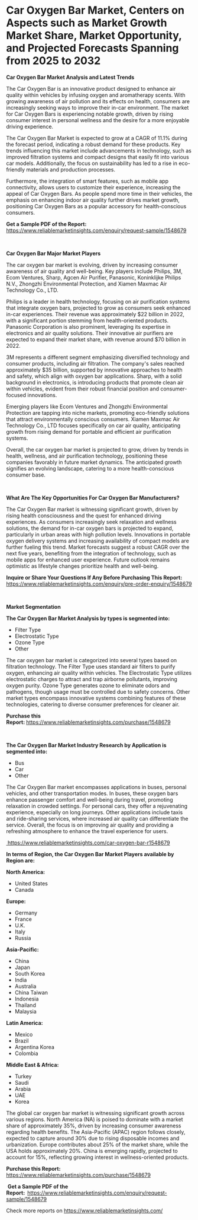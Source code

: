 <p><h1>Car Oxygen Bar Market, Centers on Aspects such as Market Growth Market Share, Market Opportunity, and Projected Forecasts Spanning from 2025 to 2032</h1></p><p><strong>Car Oxygen Bar Market Analysis and Latest Trends</strong></p>
<p><p>The Car Oxygen Bar is an innovative product designed to enhance air quality within vehicles by infusing oxygen and aromatherapy scents. With growing awareness of air pollution and its effects on health, consumers are increasingly seeking ways to improve their in-car environment. The market for Car Oxygen Bars is experiencing notable growth, driven by rising consumer interest in personal wellness and the desire for a more enjoyable driving experience.</p><p>The Car Oxygen Bar Market is expected to grow at a CAGR of 11.1% during the forecast period, indicating a robust demand for these products. Key trends influencing this market include advancements in technology, such as improved filtration systems and compact designs that easily fit into various car models. Additionally, the focus on sustainability has led to a rise in eco-friendly materials and production processes.</p><p>Furthermore, the integration of smart features, such as mobile app connectivity, allows users to customize their experience, increasing the appeal of Car Oxygen Bars. As people spend more time in their vehicles, the emphasis on enhancing indoor air quality further drives market growth, positioning Car Oxygen Bars as a popular accessory for health-conscious consumers.</p></p>
<p><strong>Get a Sample PDF of the Report:&nbsp;</strong> <a href="https://www.reliablemarketinsights.com/enquiry/request-sample/1548679?utm_campaign=3007&utm_medium=2&utm_source=Github&utm_content=ia&utm_term=30032025&utm_id=car-oxygen-bar">https://www.reliablemarketinsights.com/enquiry/request-sample/1548679</a></p>
<p>&nbsp;</p>
<p><strong>Car Oxygen Bar Major Market Players</strong></p>
<p><p>The car oxygen bar market is evolving, driven by increasing consumer awareness of air quality and well-being. Key players include Philips, 3M, Ecom Ventures, Sharp, Agcen Air Purifier, Panasonic, Koninklijke Philips N.V., Zhongzhi Environmental Protection, and Xiamen Maxmac Air Technology Co., LTD.</p><p>Philips is a leader in health technology, focusing on air purification systems that integrate oxygen bars, projected to grow as consumers seek enhanced in-car experiences. Their revenue was approximately $22 billion in 2022, with a significant portion stemming from health-oriented products. Panasonic Corporation is also prominent, leveraging its expertise in electronics and air quality solutions. Their innovative air purifiers are expected to expand their market share, with revenue around $70 billion in 2022.</p><p>3M represents a different segment emphasizing diversified technology and consumer products, including air filtration. The company's sales reached approximately $35 billion, supported by innovative approaches to health and safety, which align with oxygen bar applications. Sharp, with a solid background in electronics, is introducing products that promote clean air within vehicles, evident from their robust financial position and consumer-focused innovations.</p><p>Emerging players like Ecom Ventures and Zhongzhi Environmental Protection are tapping into niche markets, promoting eco-friendly solutions that attract environmentally conscious consumers. Xiamen Maxmac Air Technology Co., LTD focuses specifically on car air quality, anticipating growth from rising demand for portable and efficient air purification systems.</p><p>Overall, the car oxygen bar market is projected to grow, driven by trends in health, wellness, and air purification technology, positioning these companies favorably in future market dynamics. The anticipated growth signifies an evolving landscape, catering to a more health-conscious consumer base.</p></p>
<p>&nbsp;</p>
<p><strong>What Are The Key Opportunities For Car Oxygen Bar Manufacturers?</strong></p>
<p><p>The Car Oxygen Bar market is witnessing significant growth, driven by rising health consciousness and the quest for enhanced driving experiences. As consumers increasingly seek relaxation and wellness solutions, the demand for in-car oxygen bars is projected to expand, particularly in urban areas with high pollution levels. Innovations in portable oxygen delivery systems and increasing availability of compact models are further fueling this trend. Market forecasts suggest a robust CAGR over the next five years, benefiting from the integration of technology, such as mobile apps for enhanced user experience. Future outlook remains optimistic as lifestyle changes prioritize health and well-being.</p></p>
<p><strong>Inquire or Share Your Questions If Any Before Purchasing This Report:</strong> <a href="https://www.reliablemarketinsights.com/enquiry/pre-order-enquiry/1548679?utm_campaign=3007&utm_medium=2&utm_source=Github&utm_content=ia&utm_term=30032025&utm_id=car-oxygen-bar">https://www.reliablemarketinsights.com/enquiry/pre-order-enquiry/1548679</a></p>
<p>&nbsp;</p>
<p><strong>Market Segmentation</strong></p>
<p><strong>The Car Oxygen Bar Market Analysis by types is segmented into:</strong></p>
<p><ul><li>Filter Type</li><li>Electrostatic Type</li><li>Ozone Type</li><li>Other</li></ul></p>
<p><p>The car oxygen bar market is categorized into several types based on filtration technology. The Filter Type uses standard air filters to purify oxygen, enhancing air quality within vehicles. The Electrostatic Type utilizes electrostatic charges to attract and trap airborne pollutants, improving oxygen purity. Ozone Type generates ozone to eliminate odors and pathogens, though usage must be controlled due to safety concerns. Other market types encompass innovative systems combining features of these technologies, catering to diverse consumer preferences for cleaner air.</p></p>
<p><strong>Purchase this Report:&nbsp;</strong><a href="https://www.reliablemarketinsights.com/purchase/1548679?utm_campaign=3007&utm_medium=2&utm_source=Github&utm_content=ia&utm_term=30032025&utm_id=car-oxygen-bar">https://www.reliablemarketinsights.com/purchase/1548679</a></p>
<p>&nbsp;</p>
<p><strong>The Car Oxygen Bar Market Industry Research by Application is segmented into:</strong></p>
<p><ul><li>Bus</li><li>Car</li><li>Other</li></ul></p>
<p><p>The Car Oxygen Bar market encompasses applications in buses, personal vehicles, and other transportation modes. In buses, these oxygen bars enhance passenger comfort and well-being during travel, promoting relaxation in crowded settings. For personal cars, they offer a rejuvenating experience, especially on long journeys. Other applications include taxis and ride-sharing services, where increased air quality can differentiate the service. Overall, the focus is on improving air quality and providing a refreshing atmosphere to enhance the travel experience for users.</p></p>
<p><a href="https://www.reliablemarketinsights.com/car-oxygen-bar-r1548679?utm_campaign=3007&utm_medium=2&utm_source=Github&utm_content=ia&utm_term=30032025&utm_id=car-oxygen-bar">&nbsp;https://www.reliablemarketinsights.com/car-oxygen-bar-r1548679</a></p>
<p><strong>In terms of Region, the Car Oxygen Bar Market Players available by Region are:</strong></p>
<p>
    <p> <strong> North America: </strong>
        <ul>
            <li>United States</li>
            <li>Canada</li>
        </ul>
        </p> 
    <p> <strong> Europe: </strong>
        <ul>
            <li>Germany</li>
            <li>France</li>
            <li>U.K.</li>
            <li>Italy</li>
            <li>Russia</li>
        </ul>
        </p> 
    <p> <strong> Asia-Pacific: </strong>
        <ul>
            <li>China</li>
            <li>Japan</li>
            <li>South Korea</li>
            <li>India</li>
            <li>Australia</li>
            <li>China Taiwan</li>
            <li>Indonesia</li>
            <li>Thailand</li>
            <li>Malaysia</li>
        </ul>
        </p> 
    <p> <strong> Latin America: </strong>
        <ul>
            <li>Mexico</li>
            <li>Brazil</li>
            <li>Argentina Korea</li>
            <li>Colombia</li>
        </ul>
        </p> 
    <p> <strong> Middle East & Africa: </strong>
        <ul>
            <li>Turkey</li>
            <li>Saudi</li>
            <li>Arabia</li>
            <li>UAE</li>
            <li>Korea</li>
        </ul>
    </p>
    </p>
<p><p>The global car oxygen bar market is witnessing significant growth across various regions. North America (NA) is poised to dominate with a market share of approximately 35%, driven by increasing consumer awareness regarding health benefits. The Asia-Pacific (APAC) region follows closely, expected to capture around 30% due to rising disposable incomes and urbanization. Europe contributes about 25% of the market share, while the USA holds approximately 20%. China is emerging rapidly, projected to account for 15%, reflecting growing interest in wellness-oriented products.</p></p>
<p><strong>Purchase this Report: </strong><a href="https://www.reliablemarketinsights.com/purchase/1548679?utm_campaign=3007&utm_medium=2&utm_source=Github&utm_content=ia&utm_term=30032025&utm_id=car-oxygen-bar">https://www.reliablemarketinsights.com/purchase/1548679</a></p>
<p>&nbsp;<strong>Get a Sample PDF of the Report:&nbsp;&nbsp;</strong><a href="https://www.reliablemarketinsights.com/enquiry/request-sample/1548679?utm_campaign=3007&utm_medium=2&utm_source=Github&utm_content=ia&utm_term=30032025&utm_id=car-oxygen-bar">https://www.reliablemarketinsights.com/enquiry/request-sample/1548679</a></p>
<p><strong></strong></p>
<p>Check more reports on <a href="https://www.reliablemarketinsights.com/?utm_campaign=3007&utm_medium=2&utm_source=Github&utm_content=ia&utm_term=30032025&utm_id=car-oxygen-bar">https://www.reliablemarketinsights.com/</a></p>